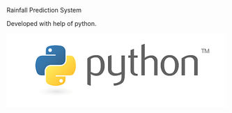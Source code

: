   
Rainfall Prediction System

Developed with help of python.


![Python Logo](https://raw.githubusercontent.com/willtheorangeguy/Python-Logo-Widgets/master/pythonlogogif.gif)
